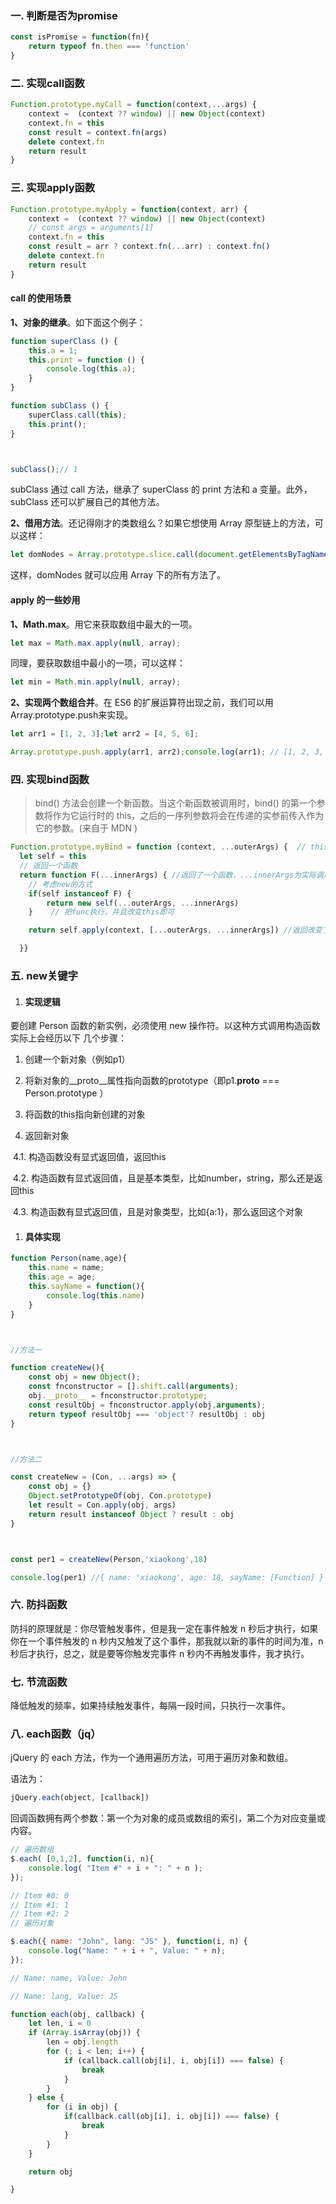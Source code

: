 ### 一. 判断是否为promise

```JavaScript
const isPromise = function(fn){
    return typeof fn.then === 'function'
}
```



### 二. 实现call函数

```JavaScript
Function.prototype.myCall = function(context,...args) {
    context =  (context ?? window) || new Object(context)
    context.fn = this
    const result = context.fn(args)
    delete context.fn
    return result
}
```

### 三. 实现apply函数

```JavaScript
Function.prototype.myApply = function(context, arr) {
    context =  (context ?? window) || new Object(context)
    // const args = arguments[1]
    context.fn = this
    const result = arr ? context.fn(...arr) : context.fn()
    delete context.fn
    return result
}
```

#### call 的使用场景

**1、对象的继承**。如下面这个例子：

```JavaScript
function superClass () {
    this.a = 1;
    this.print = function () {
        console.log(this.a);
    }
}

function subClass () {
    superClass.call(this);
    this.print();
}



subClass();// 1
```



subClass 通过 call 方法，继承了 superClass 的 print 方法和 a 变量。此外，subClass 还可以扩展自己的其他方法。

**2、借用方法**。还记得刚才的类数组么？如果它想使用 Array 原型链上的方法，可以这样：

```JavaScript
let domNodes = Array.prototype.slice.call(document.getElementsByTagName("*"));
```



这样，domNodes 就可以应用 Array 下的所有方法了。

#### apply 的一些妙用

**1、Math.max**。用它来获取数组中最大的一项。

```JavaScript
let max = Math.max.apply(null, array);
```



同理，要获取数组中最小的一项，可以这样：

```JavaScript
let min = Math.min.apply(null, array);
```



**2、实现两个数组合并**。在 ES6 的扩展运算符出现之前，我们可以用 Array.prototype.push来实现。

```JavaScript
let arr1 = [1, 2, 3];let arr2 = [4, 5, 6];

Array.prototype.push.apply(arr1, arr2);console.log(arr1); // [1, 2, 3, 4, 5, 6]
```







### 四. 实现bind函数

> bind() 方法会创建一个新函数。当这个新函数被调用时，bind() 的第一个参数将作为它运行时的 this，之后的一序列参数将会在传递的实参前传入作为它的参数。(来自于 MDN )

```JavaScript
Function.prototype.myBind = function (context, ...outerArgs) {  // this->func context->obj outerArgs->[10,20]
  let self = this
  // 返回一个函数
  return function F(...innerArgs) { //返回了一个函数，...innerArgs为实际调用时传入的参数
    // 考虑new的方式
    if(self instanceof F) {      
        return new self(...outerArgs, ...innerArgs)    
    }    // 把func执行，并且改变this即可

    return self.apply(context, [...outerArgs, ...innerArgs]) //返回改变了this的函数，参数合并

  }}
```







### 五. new关键字

1. #### 实现逻辑

要创建 Person 函数的新实例，必须使用 new 操作符。以这种方式调用构造函数实际上会经历以下 几个步骤：

1. 创建一个新对象（例如p1）

2. 将新对象的__proto__属性指向函数的prototype（即p1.__proto__ === Person.prototype ）

3. 将函数的this指向新创建的对象

4. 返回新对象

​    4.1. 构造函数没有显式返回值，返回this

​    4.2. 构造函数有显式返回值，且是基本类型，比如number，string，那么还是返回this

​    4.3. 构造函数有显式返回值，且是对象类型，比如{a:1}，那么返回这个对象



1. #### 具体实现

```JavaScript
function Person(name,age){
    this.name = name;
    this.age = age;    
    this.sayName = function(){
        console.log(this.name)    
    }
}



//方法一

function createNew(){
    const obj = new Object();    
    const fnconstructor = [].shift.call(arguments);    
    obj.__proto__ = fnconstructor.prototype;        
    const resultObj = fnconstructor.apply(obj,arguments);    
    return typeof resultObj === 'object'? resultObj : obj
}



//方法二

const createNew = (Con, ...args) => {    
    const obj = {}    
    Object.setPrototypeOf(obj, Con.prototype)    
    let result = Con.apply(obj, args)    
    return result instanceof Object ? result : obj
}



const per1 = createNew(Person,'xiaokong',18)

console.log(per1) //{ name: 'xiaokong', age: 18, sayName: [Function] }
```



### 六. 防抖函数

防抖的原理就是：你尽管触发事件，但是我一定在事件触发 n 秒后才执行，如果你在一个事件触发的 n 秒内又触发了这个事件，那我就以新的事件的时间为准，n 秒后才执行，总之，就是要等你触发完事件 n 秒内不再触发事件，我才执行。



### 七. 节流函数

降低触发的频率，如果持续触发事件，每隔一段时间，只执行一次事件。





### 八. each函数（jq）

jQuery 的 each 方法，作为一个通用遍历方法，可用于遍历对象和数组。

语法为：

```JavaScript
jQuery.each(object, [callback])
```

回调函数拥有两个参数：第一个为对象的成员或数组的索引，第二个为对应变量或内容。

```JavaScript
// 遍历数组
$.each( [0,1,2], function(i, n){
    console.log( "Item #" + i + ": " + n );
});

// Item #0: 0
// Item #1: 1
// Item #2: 2
// 遍历对象

$.each({ name: "John", lang: "JS" }, function(i, n) {
    console.log("Name: " + i + ", Value: " + n);
});

// Name: name, Value: John

// Name: lang, Value: JS
```



```JavaScript
function each(obj, callback) {
    let len, i = 0
    if (Array.isArray(obj)) {
        len = obj.length
        for (; i < len; i++) {
            if (callback.call(obj[i], i, obj[i]) === false) {
                break
            }
        }
    } else {
        for (i in obj) {
            if(callback.call(obj[i], i, obj[i]) === false) {
                break
            }
        }
    }

    return obj

}
```
